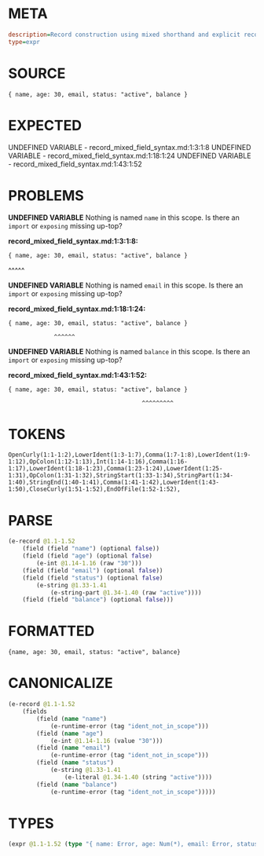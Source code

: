 # META
~~~ini
description=Record construction using mixed shorthand and explicit record fields
type=expr
~~~
# SOURCE
~~~roc
{ name, age: 30, email, status: "active", balance }
~~~
# EXPECTED
UNDEFINED VARIABLE - record_mixed_field_syntax.md:1:3:1:8
UNDEFINED VARIABLE - record_mixed_field_syntax.md:1:18:1:24
UNDEFINED VARIABLE - record_mixed_field_syntax.md:1:43:1:52
# PROBLEMS
**UNDEFINED VARIABLE**
Nothing is named `name` in this scope.
Is there an `import` or `exposing` missing up-top?

**record_mixed_field_syntax.md:1:3:1:8:**
```roc
{ name, age: 30, email, status: "active", balance }
```
  ^^^^^


**UNDEFINED VARIABLE**
Nothing is named `email` in this scope.
Is there an `import` or `exposing` missing up-top?

**record_mixed_field_syntax.md:1:18:1:24:**
```roc
{ name, age: 30, email, status: "active", balance }
```
                 ^^^^^^


**UNDEFINED VARIABLE**
Nothing is named `balance` in this scope.
Is there an `import` or `exposing` missing up-top?

**record_mixed_field_syntax.md:1:43:1:52:**
```roc
{ name, age: 30, email, status: "active", balance }
```
                                          ^^^^^^^^^


# TOKENS
~~~zig
OpenCurly(1:1-1:2),LowerIdent(1:3-1:7),Comma(1:7-1:8),LowerIdent(1:9-1:12),OpColon(1:12-1:13),Int(1:14-1:16),Comma(1:16-1:17),LowerIdent(1:18-1:23),Comma(1:23-1:24),LowerIdent(1:25-1:31),OpColon(1:31-1:32),StringStart(1:33-1:34),StringPart(1:34-1:40),StringEnd(1:40-1:41),Comma(1:41-1:42),LowerIdent(1:43-1:50),CloseCurly(1:51-1:52),EndOfFile(1:52-1:52),
~~~
# PARSE
~~~clojure
(e-record @1.1-1.52
	(field (field "name") (optional false))
	(field (field "age") (optional false)
		(e-int @1.14-1.16 (raw "30")))
	(field (field "email") (optional false))
	(field (field "status") (optional false)
		(e-string @1.33-1.41
			(e-string-part @1.34-1.40 (raw "active"))))
	(field (field "balance") (optional false)))
~~~
# FORMATTED
~~~roc
{name, age: 30, email, status: "active", balance}
~~~
# CANONICALIZE
~~~clojure
(e-record @1.1-1.52
	(fields
		(field (name "name")
			(e-runtime-error (tag "ident_not_in_scope")))
		(field (name "age")
			(e-int @1.14-1.16 (value "30")))
		(field (name "email")
			(e-runtime-error (tag "ident_not_in_scope")))
		(field (name "status")
			(e-string @1.33-1.41
				(e-literal @1.34-1.40 (string "active"))))
		(field (name "balance")
			(e-runtime-error (tag "ident_not_in_scope")))))
~~~
# TYPES
~~~clojure
(expr @1.1-1.52 (type "{ name: Error, age: Num(*), email: Error, status: Str, balance: Error }"))
~~~
